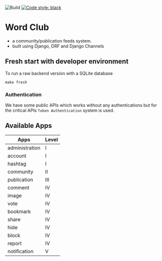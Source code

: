 ![Build](https://github.com/word-club/backend/actions/workflows/ci.yml/badge.svg?branch=main)
[![Code style: black](https://img.shields.io/badge/code%20style-black-000000.svg)](https://github.com/psf/black)

# Word Club
- a community/publication feeds system.
- built using Django, DRF and Django Channels

## Fresh start with developer environment
To run a raw backend version with a SQLite database
```shell script
make fresh
```

### Authentication

We have some public APIs which works without any authentications but for the critical APIs `Token Authentication` system is used.

## Available Apps

| Apps           | Level |
| -------------- | ----- |
| administration | I     |
| account        | I     |
| hashtag        | I     |
| community      | II    |
| publication    | III   |
| comment        | IV    |
| image          | IV    |
| vote           | IV    |
| bookmark       | IV    |
| share          | IV    |
| hide           | IV    |
| block          | IV    |
| report         | IV    |
| notification   | V     |